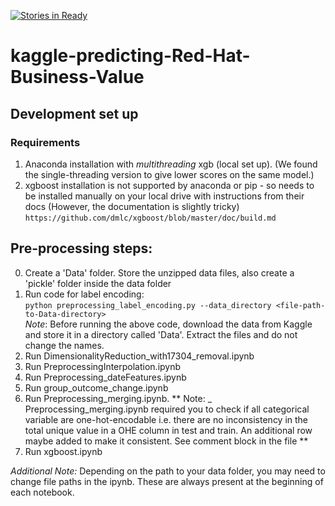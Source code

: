 [![Stories in Ready](https://badge.waffle.io/BhavyaLight/kaggle-predicting-Red-Hat-Business-Value.png?label=ready&title=Ready)](https://waffle.io/BhavyaLight/kaggle-predicting-Red-Hat-Business-Value)
# kaggle-predicting-Red-Hat-Business-Value

## Development set up

### Requirements
1. Anaconda installation with *multithreading* xgb (local set up). (We found the single-threading version to give lower scores on the same model.)
2. xgboost installation is not supported by anaconda or pip - so needs to be installed manually on your local drive with instructions from their docs (However, the documentation is slightly tricky)
`https://github.com/dmlc/xgboost/blob/master/doc/build.md`

## Pre-processing steps:
0. Create a 'Data' folder. Store the unzipped data files, also create a 'pickle' folder inside the data folder
1. Run code for label encoding:  
`python preprocessing_label_encoding.py --data_directory <file-path-to-Data-directory>`  
*Note*: Before running the above code, download the data from Kaggle and store it in a directory called 'Data'. Extract the files and do not change the names.
2. Run DimensionalityReduction_with17304_removal.ipynb
3. Run PreprocessingInterpolation.ipynb
4. Run Preprocessing_dateFeatures.ipynb
5. Run group_outcome_change.ipynb
6. Run Preprocessing_merging.ipynb.
** Note: _ Preprocessing_merging.ipynb required you to check if all categorical variable are one-hot-encodable i.e. there are no inconsistency in the total unique value in a OHE column in test and train. An additional row maybe added to make it consistent. See comment block in the file **
7. Run xgboost.ipynb

_Additional Note:_ Depending on the path to your data folder, you may need to change file paths in the ipynb. These are always present at the beginning of each notebook.
